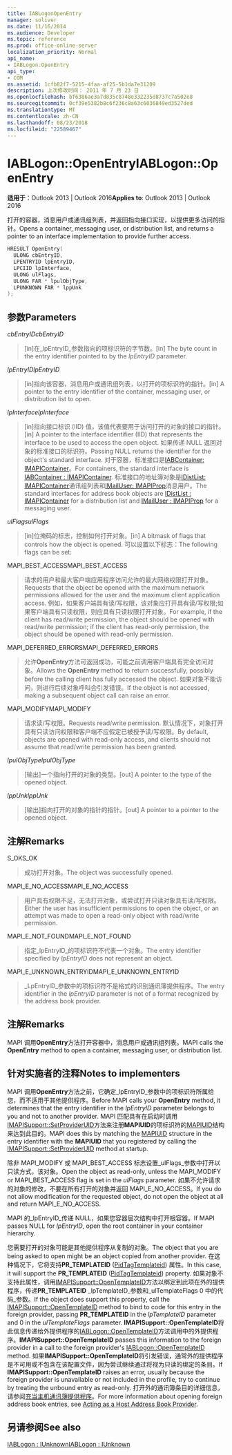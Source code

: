 ```yaml
---
title: IABLogonOpenEntry
manager: soliver
ms.date: 11/16/2014
ms.audience: Developer
ms.topic: reference
ms.prod: office-online-server
localization_priority: Normal
api_name:
- IABLogon.OpenEntry
api_type:
- COM
ms.assetid: 1cfb82f7-5215-4faa-af25-5b1da7e31209
description: 上次修改时间： 2011 年 7 月 23 日
ms.openlocfilehash: bf6386ae3a7d835c8748e332235d8737c7a502e8
ms.sourcegitcommit: 0cf39e5382b8c6f236c8a63c6036849ed3527ded
ms.translationtype: MT
ms.contentlocale: zh-CN
ms.lasthandoff: 08/23/2018
ms.locfileid: "22589467"
---
```

# <a name="iablogonopenentry"></a><span data-ttu-id="e1725-103">IABLogon::OpenEntry</span><span class="sxs-lookup"><span data-stu-id="e1725-103">IABLogon::OpenEntry</span></span>

  
  
<span data-ttu-id="e1725-104">**适用于**：Outlook 2013 | Outlook 2016</span><span class="sxs-lookup"><span data-stu-id="e1725-104">**Applies to**: Outlook 2013 | Outlook 2016</span></span> 
  
<span data-ttu-id="e1725-105">打开的容器，消息用户或通讯组列表，并返回指向接口实现，以提供更多访问的指针。</span><span class="sxs-lookup"><span data-stu-id="e1725-105">Opens a container, messaging user, or distribution list, and returns a pointer to an interface implementation to provide further access.</span></span>
  
```cpp
HRESULT OpenEntry(
  ULONG cbEntryID,
  LPENTRYID lpEntryID,
  LPCIID lpInterface,
  ULONG ulFlags,
  ULONG FAR * lpulObjType,
  LPUNKNOWN FAR * lppUnk
);
```

## <a name="parameters"></a><span data-ttu-id="e1725-106">参数</span><span class="sxs-lookup"><span data-stu-id="e1725-106">Parameters</span></span>

 <span data-ttu-id="e1725-107">_cbEntryID_</span><span class="sxs-lookup"><span data-stu-id="e1725-107">_cbEntryID_</span></span>
  
> <span data-ttu-id="e1725-108">[in]在_lpEntryID_参数指向的项标识符的字节数。</span><span class="sxs-lookup"><span data-stu-id="e1725-108">[in] The byte count in the entry identifier pointed to by the  _lpEntryID_ parameter.</span></span> 
    
 <span data-ttu-id="e1725-109">_lpEntryID_</span><span class="sxs-lookup"><span data-stu-id="e1725-109">_lpEntryID_</span></span>
  
> <span data-ttu-id="e1725-110">[in]指向该容器，消息用户或通讯组列表，以打开的项标识符的指针。</span><span class="sxs-lookup"><span data-stu-id="e1725-110">[in] A pointer to the entry identifier of the container, messaging user, or distribution list to open.</span></span>
    
 <span data-ttu-id="e1725-111">_lpInterface_</span><span class="sxs-lookup"><span data-stu-id="e1725-111">_lpInterface_</span></span>
  
> <span data-ttu-id="e1725-112">[in]指向接口标识 (IID) 值，该值代表要用于访问打开的对象的接口的指针。</span><span class="sxs-lookup"><span data-stu-id="e1725-112">[in] A pointer to the interface identifier (IID) that represents the interface to be used to access the open object.</span></span> <span data-ttu-id="e1725-113">如果传递 NULL 返回对象的标准接口的标识符。</span><span class="sxs-lookup"><span data-stu-id="e1725-113">Passing NULL returns the identifier for the object's standard interface.</span></span> <span data-ttu-id="e1725-114">对于容器，标准接口是[IABContainer: IMAPIContainer](iabcontainerimapicontainer.md)。</span><span class="sxs-lookup"><span data-stu-id="e1725-114">For containers, the standard interface is [IABContainer : IMAPIContainer](iabcontainerimapicontainer.md).</span></span> <span data-ttu-id="e1725-115">标准接口的地址簿对象是[IDistList: IMAPIContainer](idistlistimapicontainer.md)通讯组列表和[IMailUser: IMAPIProp](imailuserimapiprop.md)消息用户。</span><span class="sxs-lookup"><span data-stu-id="e1725-115">The standard interfaces for address book objects are [IDistList : IMAPIContainer](idistlistimapicontainer.md) for a distribution list and [IMailUser : IMAPIProp](imailuserimapiprop.md) for a messaging user.</span></span> 
    
 <span data-ttu-id="e1725-116">_ulFlags_</span><span class="sxs-lookup"><span data-stu-id="e1725-116">_ulFlags_</span></span>
  
> <span data-ttu-id="e1725-117">[in]位掩码的标志，控制如何打开对象。</span><span class="sxs-lookup"><span data-stu-id="e1725-117">[in] A bitmask of flags that controls how the object is opened.</span></span> <span data-ttu-id="e1725-118">可以设置以下标志：</span><span class="sxs-lookup"><span data-stu-id="e1725-118">The following flags can be set:</span></span>
    
<span data-ttu-id="e1725-119">MAPI_BEST_ACCESS</span><span class="sxs-lookup"><span data-stu-id="e1725-119">MAPI_BEST_ACCESS</span></span> 
  
> <span data-ttu-id="e1725-120">请求的用户和最大客户端应用程序访问允许的最大网络权限打开对象。</span><span class="sxs-lookup"><span data-stu-id="e1725-120">Requests that the object be opened with the maximum network permissions allowed for the user and the maximum client application access.</span></span> <span data-ttu-id="e1725-121">例如，如果客户端具有读/写权限，该对象应打开具有读/写权限;如果客户端具有只读权限，则应具有只读权限打开对象。</span><span class="sxs-lookup"><span data-stu-id="e1725-121">For example, if the client has read/write permission, the object should be opened with read/write permission; if the client has read-only permission, the object should be opened with read-only permission.</span></span>
    
<span data-ttu-id="e1725-122">MAPI_DEFERRED_ERRORS</span><span class="sxs-lookup"><span data-stu-id="e1725-122">MAPI_DEFERRED_ERRORS</span></span> 
  
> <span data-ttu-id="e1725-123">允许**OpenEntry**方法可返回成功，可能之前调用客户端具有完全访问对象。</span><span class="sxs-lookup"><span data-stu-id="e1725-123">Allows the **OpenEntry** method to return successfully, possibly before the calling client has fully accessed the object.</span></span> <span data-ttu-id="e1725-124">如果对象不能访问，则进行后续对象呼叫会引发错误。</span><span class="sxs-lookup"><span data-stu-id="e1725-124">If the object is not accessed, making a subsequent object call can raise an error.</span></span> 
    
<span data-ttu-id="e1725-125">MAPI_MODIFY</span><span class="sxs-lookup"><span data-stu-id="e1725-125">MAPI_MODIFY</span></span> 
  
> <span data-ttu-id="e1725-126">请求读/写权限。</span><span class="sxs-lookup"><span data-stu-id="e1725-126">Requests read/write permission.</span></span> <span data-ttu-id="e1725-127">默认情况下，对象打开具有只读访问权限和客户端不应假定已被授予读/写权限。</span><span class="sxs-lookup"><span data-stu-id="e1725-127">By default, objects are opened with read-only access, and clients should not assume that read/write permission has been granted.</span></span>
    
 <span data-ttu-id="e1725-128">_lpulObjType_</span><span class="sxs-lookup"><span data-stu-id="e1725-128">_lpulObjType_</span></span>
  
> <span data-ttu-id="e1725-129">[输出]一个指向打开的对象的类型。</span><span class="sxs-lookup"><span data-stu-id="e1725-129">[out] A pointer to the type of the opened object.</span></span>
    
 <span data-ttu-id="e1725-130">_lppUnk_</span><span class="sxs-lookup"><span data-stu-id="e1725-130">_lppUnk_</span></span>
  
> <span data-ttu-id="e1725-131">[输出]指向打开的对象的指针的指针。</span><span class="sxs-lookup"><span data-stu-id="e1725-131">[out] A pointer to a pointer to the opened object.</span></span>
    
## <a name="remarks"></a><span data-ttu-id="e1725-132">注解</span><span class="sxs-lookup"><span data-stu-id="e1725-132">Remarks</span></span>

<span data-ttu-id="e1725-133">S_OK</span><span class="sxs-lookup"><span data-stu-id="e1725-133">S_OK</span></span> 
  
> <span data-ttu-id="e1725-134">成功打开对象。</span><span class="sxs-lookup"><span data-stu-id="e1725-134">The object was successfully opened.</span></span>
    
<span data-ttu-id="e1725-135">MAPI_E_NO_ACCESS</span><span class="sxs-lookup"><span data-stu-id="e1725-135">MAPI_E_NO_ACCESS</span></span> 
  
> <span data-ttu-id="e1725-136">用户具有权限不足，无法打开对象，或尝试打开只读对象具有读/写权限。</span><span class="sxs-lookup"><span data-stu-id="e1725-136">Either the user has insufficient permissions to open the object, or an attempt was made to open a read-only object with read/write permission.</span></span>
    
<span data-ttu-id="e1725-137">MAPI_E_NOT_FOUND</span><span class="sxs-lookup"><span data-stu-id="e1725-137">MAPI_E_NOT_FOUND</span></span> 
  
> <span data-ttu-id="e1725-138">指定_lpEntryID_的项标识符不代表一个对象。</span><span class="sxs-lookup"><span data-stu-id="e1725-138">The entry identifier specified by  _lpEntryID_ does not represent an object.</span></span> 
    
<span data-ttu-id="e1725-139">MAPI_E_UNKNOWN_ENTRYID</span><span class="sxs-lookup"><span data-stu-id="e1725-139">MAPI_E_UNKNOWN_ENTRYID</span></span> 
  
> <span data-ttu-id="e1725-140">_LpEntryID_参数中的项标识符不是格式的识别通讯簿提供程序。</span><span class="sxs-lookup"><span data-stu-id="e1725-140">The entry identifier in the  _lpEntryID_ parameter is not of a format recognized by the address book provider.</span></span> 
    
## <a name="remarks"></a><span data-ttu-id="e1725-141">注解</span><span class="sxs-lookup"><span data-stu-id="e1725-141">Remarks</span></span>

<span data-ttu-id="e1725-142">MAPI 调用**OpenEntry**方法打开容器中，消息用户或通讯组列表。</span><span class="sxs-lookup"><span data-stu-id="e1725-142">MAPI calls the **OpenEntry** method to open a container, messaging user, or distribution list.</span></span> 
  
## <a name="notes-to-implementers"></a><span data-ttu-id="e1725-143">针对实施者的注释</span><span class="sxs-lookup"><span data-stu-id="e1725-143">Notes to implementers</span></span>

<span data-ttu-id="e1725-144">MAPI 调用**OpenEntry**方法之前，它确定_lpEntryID_参数中的项标识符所属给您，而不适用于其他提供程序。</span><span class="sxs-lookup"><span data-stu-id="e1725-144">Before MAPI calls your **OpenEntry** method, it determines that the entry identifier in the  _lpEntryID_ parameter belongs to you and not to another provider.</span></span> <span data-ttu-id="e1725-145">MAPI 匹配具有在启动时调用[IMAPISupport::SetProviderUID](imapisupport-setprovideruid.md)方法来注册**MAPIUID**的项标识符的[MAPIUID](mapiuid.md)结构来达到此目的。</span><span class="sxs-lookup"><span data-stu-id="e1725-145">MAPI does this by matching the [MAPIUID](mapiuid.md) structure in the entry identifier with the **MAPIUID** that you registered by calling the [IMAPISupport::SetProviderUID](imapisupport-setprovideruid.md) method at startup.</span></span> 
  
<span data-ttu-id="e1725-146">除非 MAPI_MODIFY 或 MAPI_BEST_ACCESS 标志设置_ulFlags_参数中打开以只读方式，该对象。</span><span class="sxs-lookup"><span data-stu-id="e1725-146">Open the object as read-only, unless the MAPI_MODIFY or MAPI_BEST_ACCESS flag is set in the  _ulFlags_ parameter.</span></span> <span data-ttu-id="e1725-147">如果不允许请求的对象的修改，不要在所有打开的对象并返回 MAPI_E_NO_ACCESS。</span><span class="sxs-lookup"><span data-stu-id="e1725-147">If you do not allow modification for the requested object, do not open the object at all and return MAPI_E_NO_ACCESS.</span></span> 
  
<span data-ttu-id="e1725-148">MAPI 的_lpEntryID_传递 NULL，如果您容器层次结构中打开根容器。</span><span class="sxs-lookup"><span data-stu-id="e1725-148">If MAPI passes NULL for  _lpEntryID_, open the root container in your container hierarchy.</span></span>
  
<span data-ttu-id="e1725-149">您需要打开的对象可能是其他提供程序从复制的对象。</span><span class="sxs-lookup"><span data-stu-id="e1725-149">The object that you are being asked to open might be an object copied from another provider.</span></span> <span data-ttu-id="e1725-150">在这种情况下，它将支持**PR_TEMPLATEID** ([PidTagTemplateid](pidtagtemplateid-canonical-property.md)) 属性。</span><span class="sxs-lookup"><span data-stu-id="e1725-150">In this case, it will support the **PR_TEMPLATEID** ([PidTagTemplateid](pidtagtemplateid-canonical-property.md)) property.</span></span> <span data-ttu-id="e1725-151">如果对象不支持此属性，调用[IMAPISupport::OpenTemplateID](imapisupport-opentemplateid.md)方法以绑定到此项在外的提供程序，传递**PR_TEMPLATEID** _lpTemplateID_参数和_ulTemplateFlags 0 中的代码_参数。</span><span class="sxs-lookup"><span data-stu-id="e1725-151">If the object does support this property, call the [IMAPISupport::OpenTemplateID](imapisupport-opentemplateid.md) method to bind to code for this entry in the foreign provider, passing **PR_TEMPLATEID** in the  _lpTemplateID_ parameter and 0 in the  _ulTemplateFlags_ parameter.</span></span> <span data-ttu-id="e1725-152">**IMAPISupport::OpenTemplateID**将此信息传递给外提供程序的[IABLogon::OpenTemplateID](iablogon-opentemplateid.md)方法调用中的外提供程序。</span><span class="sxs-lookup"><span data-stu-id="e1725-152">**IMAPISupport::OpenTemplateID** passes this information to the foreign provider in a call to the foreign provider's [IABLogon::OpenTemplateID](iablogon-opentemplateid.md) method.</span></span> <span data-ttu-id="e1725-153">如果**IMAPISupport::OpenTemplateID**将引发错误，通常外的提供程序是不可用或不包含在该配置文件，因为尝试继续通过将视为只读的绑定的条目。</span><span class="sxs-lookup"><span data-stu-id="e1725-153">If **IMAPISupport::OpenTemplateID** raises an error, usually because the foreign provider is unavailable or not included in the profile, try to continue by treating the unbound entry as read-only.</span></span> <span data-ttu-id="e1725-154">打开外的通讯簿条目的详细信息，请参阅[充当主机通讯簿提供程序](acting-as-a-host-address-book-provider.md)。</span><span class="sxs-lookup"><span data-stu-id="e1725-154">For more information about opening foreign address book entries, see [Acting as a Host Address Book Provider](acting-as-a-host-address-book-provider.md).</span></span>
  
## <a name="see-also"></a><span data-ttu-id="e1725-155">另请参阅</span><span class="sxs-lookup"><span data-stu-id="e1725-155">See also</span></span>



[<span data-ttu-id="e1725-156">IABLogon : IUnknown</span><span class="sxs-lookup"><span data-stu-id="e1725-156">IABLogon : IUnknown</span></span>](iablogoniunknown.md)

